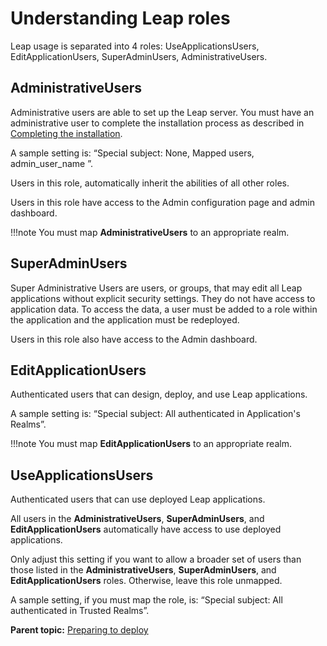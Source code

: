 # Understanding Leap roles

Leap usage is separated into 4 roles: UseApplicationsUsers, EditApplicationUsers, SuperAdminUsers, AdministrativeUsers.

## AdministrativeUsers

Administrative users are able to set up the Leap server. You must have an administrative user to complete the installation process as described in [Completing the installation](in_setting_up_environment.md).

A sample setting is: “Special subject: None, Mapped users, admin\_user\_name ”. 

Users in this role, automatically inherit the abilities of all other roles. 

Users in this role have access to the Admin configuration page and admin dashboard.

!!!note
    You must map **AdministrativeUsers** to an appropriate realm.

## SuperAdminUsers

Super Administrative Users are users, or groups, that may edit all Leap applications without explicit security settings. They do not have access to application data. To access the data, a user must be added to a role within the application and the application must be redeployed.  

Users in this role also have access to the Admin dashboard.

## EditApplicationUsers

Authenticated users that can design, deploy, and use Leap applications. 

A sample setting is: “Special subject: All authenticated in Application's Realms”.

!!!note
    You must map **EditApplicationUsers** to an appropriate realm.

## UseApplicationsUsers

Authenticated users that can use deployed Leap applications. 

All users in the **AdministrativeUsers**, **SuperAdminUsers**, and **EditApplicationUsers** automatically have access to use deployed applications. 

Only adjust this setting if you want to allow a broader set of users than those listed in the **AdministrativeUsers**, **SuperAdminUsers**, and **EditApplicationUsers** roles. Otherwise, leave this role unmapped. 

A sample setting, if you must map the role, is: “Special subject: All authenticated in Trusted Realms”.

**Parent topic:** [Preparing to deploy](in_prep.md)